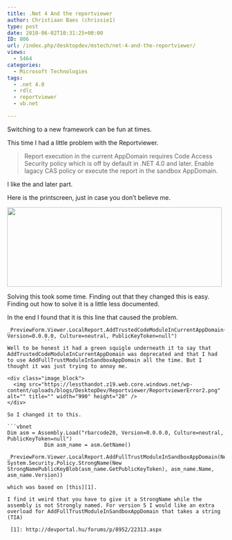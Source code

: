 ```yaml
---
title: .Net 4 And the reportviewer
author: Christiaan Baes (chrissie1)
type: post
date: 2010-06-02T10:31:25+00:00
ID: 806
url: /index.php/desktopdev/mstech/net-4-and-the-reportviewer/
views:
  - 5464
categories:
  - Microsoft Technologies
tags:
  - .net 4.0
  - rdlc
  - reportviewer
  - vb.net

---
```

Switching to a new framework can be fun at times. 

This time I had a little problem with the Reportviewer.

> Report execution in the current AppDomain requires Code Access Security policy which is off by default in .NET 4.0 and later. Enable lagacy CAS policy or execute the report in the sandbox AppDomain.

I like the and later part.

Here is the printscreen, just in case you don&#8217;t believe me.

<div class="image_block">
  <img src="https://lessthandot.z19.web.core.windows.net/wp-content/uploads/blogs/DesktopDev/Reportviewer/ReportviewerError.png" alt="" title="" width="497" height="184" />
</div>

Solving this took some time. Finding out that they changed this is easy. Finding out how to solve it is a little less documented. 

In the end I found that it is this line that caused the problem.

```vbnet
_PreviewForm.Viewer.LocalReport.AddTrustedCodeModuleInCurrentAppDomain("rbarcode20, Version=0.0.0.0, Culture=neutral, PublicKeyToken=null")
            ```
Well to be honest it had a green squigle underneath it to say that AddTrustedCodeModuleInCurrentAppDomain was deprecated and that I had to use AddFullTrustModuleInSandboxAppDomain all the time. But I thought it was just trying to annoy me.

<div class="image_block">
  <img src="https://lessthandot.z19.web.core.windows.net/wp-content/uploads/blogs/DesktopDev/Reportviewer/ReportviewerError2.png" alt="" title="" width="990" height="20" />
</div>

So I changed it to this.

```vbnet
Dim asm = Assembly.Load("rbarcode20, Version=0.0.0.0, Culture=neutral, PublicKeyToken=null")
            Dim asm_name = asm.GetName()
            _PreviewForm.Viewer.LocalReport.AddFullTrustModuleInSandboxAppDomain(New System.Security.Policy.StrongName(New StrongNamePublicKeyBlob(asm_name.GetPublicKeyToken), asm_name.Name, asm_name.Version))
            ```
which was based on [this][1].

I find it weird that you have to give it a StrongName while the assembly is not Strongly named. For version 5 I would like an extra overload for AddFullTrustModuleInSandboxAppDomain that takes a string (TIA)

 [1]: http://devportal.hu/forums/p/8952/22313.aspx